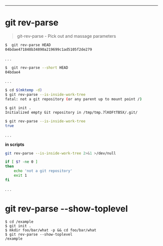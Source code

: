 ---

# git rev-parse 

> git-rev-parse - Pick out and massage parameters

```bash
$  git rev-parse HEAD
04bdae471848b34890a219699c1ad5105f2de279
```

. . . 

```bash
$  git rev-parse --short HEAD
04bdae4
```

. . .

```bash
$ cd $(mktemp -d)
$ git rev-parse --is-inside-work-tree
fatal: not a git repository (or any parent up to mount point /)

$ git init .
Initialized empty Git repository in /tmp/tmp.7lKOFtTB5X/.git/

$ git rev-parse --is-inside-work-tree
true
```

. . . 

**in scripts**

```sh
git rev-parse --is-inside-work-tree 2>&1 >/dev/null

if [ $? -ne 0 ]
then
    echo 'not a git repository'
    exit 1
fi
```

. . .

# git rev-parse --show-toplevel

```
$ cd /example
$ git init .
$ mkdir foo/bar/what -p && cd foo/bar/what 
$ git rev-parse --show-toplevel
/example
```
